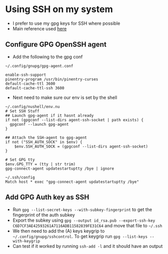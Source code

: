 # Using SSH on my system

- I prefer to use my gpg keys for SSH where possible
- Main reference used [here](https://dnaeon.github.io/using-gnupg-with-openssh/)

## Configure GPG OpenSSH agent

- Add the following to the gpg conf

```vim
~/.config/gnupg/gpg-agent.conf

enable-ssh-support
pinentry-program /usr/bin/pinentry-curses
default-cache-ttl 3600
default-cache-ttl-ssh 3600
```

- Next need to make sure our env is set by the shell

```vim
~/.config/nushell/env.nu
# Set SSH Stuff
## Launch gpg-agent if it hasnt already
if not (gpgconf --list-dirs agent-ssh-socket | path exists) {
  gpgconf --launch gpg-agent
}

## Attach the SSH-agent to gpg-agent
if not ("SSH_AUTH_SOCK" in $env) {
    $env.SSH_AUTH_SOCK = (gpgconf --list-dirs agent-ssh-socket)
}

# Set GPG tty
$env.GPG_TTY = (tty | str trim)
gpg-connect-agent updatestartuptty /bye | ignore
```

```vim
~/.ssh/config
Match host * exec "gpg-connect-agent updatestartuptty /bye"
```

## Add GPG Auth key as SSH

- Run `gpg --list-secret-keys --with-subkey-fingerprint` to get the fingerprint of the auth subkey
- Export the subkey using `gpg --output id_rsa.pub --export-ssh-key C6D7CF3AE42593261A7116ADB11582839FE31C64` and move that file to `~/.ssh`
- We then need to add the (A) keys keygrip to `~/.config/gnupg/sshcontrol`. To get keygrip run `gpg --list-keys --with-keygrip`
- Can test if it worked by running `ssh-add -l` and it should have an output
